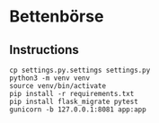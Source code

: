 # Bettenbörse

## Instructions
```
cp settings.py.settings settings.py
python3 -m venv venv
source venv/bin/activate
pip install -r requirements.txt
pip install flask_migrate pytest
gunicorn -b 127.0.0.1:8081 app:app
```
